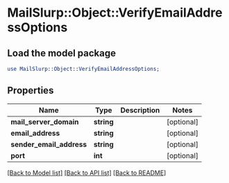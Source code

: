 # MailSlurp::Object::VerifyEmailAddressOptions

## Load the model package
```perl
use MailSlurp::Object::VerifyEmailAddressOptions;
```

## Properties
Name | Type | Description | Notes
------------ | ------------- | ------------- | -------------
**mail_server_domain** | **string** |  | [optional] 
**email_address** | **string** |  | [optional] 
**sender_email_address** | **string** |  | [optional] 
**port** | **int** |  | [optional] 

[[Back to Model list]](../README#documentation-for-models) [[Back to API list]](../README#documentation-for-api-endpoints) [[Back to README]](../README)


